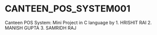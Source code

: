 # CANTEEN_POS_SYSTEM001
Canteen POS System: Mini Project in C language by 1. HRISHIT RAI 2. MANISH GUPTA 3. SAMRIDH RAJ
